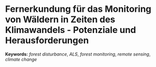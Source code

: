 
# Fernerkundung für das Monitoring von Wäldern in Zeiten des Klimawandels - Potenziale und Herausforderungen

**Keywords:** *forest disturbance*, *ALS*, *forest monitoring*, *remote sensing*, *climate change*